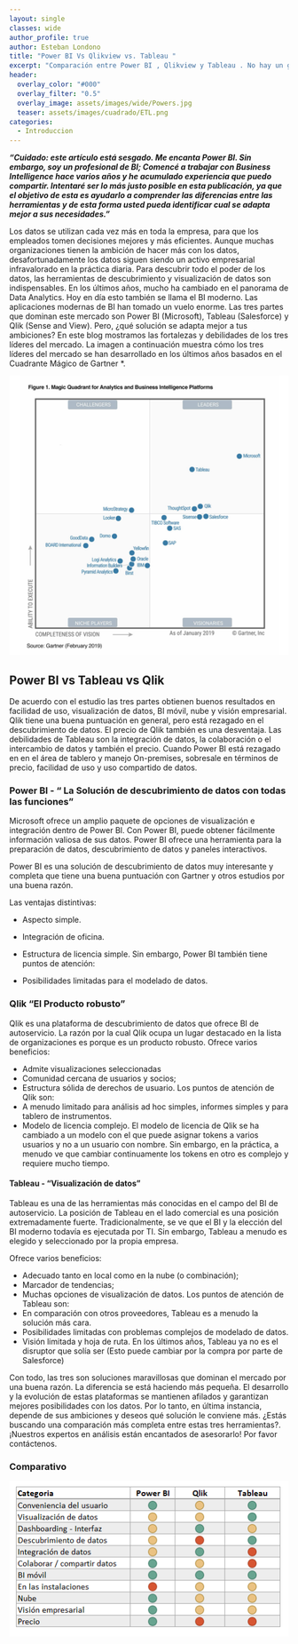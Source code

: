 ```yaml
---
layout: single
classes: wide
author_profile: true
author: Esteban Londono
title: "Power BI Vs Qlikview vs. Tableau "
excerpt: "Comparación entre Power BI , Qlikview y Tableau . No hay un ganador absoluto de este top 3."
header:
  overlay_color: "#000"
  overlay_filter: "0.5"
  overlay_image: assets/images/wide/Powers.jpg
  teaser: assets/images/cuadrado/ETL.png
categories:
  - Introduccion
---
```

***“Cuidado: este artículo está sesgado. Me encanta Power BI. Sin embargo, soy un profesional de BI; Comencé a trabajar con Business Intelligence hace varios años y he acumulado experiencia que puedo compartir. Intentaré ser lo más justo posible en esta publicación, ya que el objetivo de esta es ayudarlo a comprender las diferencias entre las herramientas y de esta forma usted pueda identificar cual se adapta mejor a sus necesidades.”***

Los datos se utilizan cada vez más en toda la empresa, para que los empleados tomen decisiones mejores y más eficientes. Aunque muchas organizaciones tienen la ambición de hacer más con los datos, desafortunadamente los datos siguen siendo un activo empresarial infravalorado en la práctica diaria.
Para descubrir todo el poder de los datos, las herramientas de descubrimiento y visualización de datos son indispensables. En los últimos años, mucho ha cambiado en el panorama de Data Analytics. Hoy en día esto también se llama el BI moderno.
Las aplicaciones modernas de BI han tomado un vuelo enorme. Las tres partes que dominan este mercado son Power BI (Microsoft), Tableau (Salesforce) y Qlik (Sense and View). Pero, ¿qué solución se adapta mejor a tus ambiciones? En este blog mostramos las fortalezas y debilidades de los tres líderes del mercado. La imagen a continuación muestra cómo los tres líderes del mercado se han desarrollado en los últimos años basados en el Cuadrante Mágico de Gartner *.

![Cuadrante Gartner BI 2019](/assets/images/post/versus/MQ_BI20192.jpg)

## Power BI vs Tableau vs Qlik

De acuerdo con el estudio las tres partes obtienen buenos resultados en facilidad de uso, visualización de datos, BI móvil, nube y visión empresarial. Qlik tiene una buena puntuación en general, pero está rezagado en el descubrimiento de datos. El precio de Qlik también es una desventaja. Las debilidades de Tableau son la integración de datos, la colaboración o el intercambio de datos y también el precio. Cuando Power BI está rezagado en en el área de tablero y manejo On-premises, sobresale en términos de precio, facilidad de uso y uso compartido de datos.

### Power BI -  “ La Solución de descubrimiento de datos con todas las funciones”

Microsoft ofrece un amplio paquete de opciones de visualización e integración dentro de Power BI. Con Power BI, puede obtener fácilmente información valiosa de sus datos. Power BI ofrece una herramienta para la preparación de datos, descubrimiento de datos y paneles interactivos.

Power BI es una solución de descubrimiento de datos muy interesante y completa que tiene una buena puntuación con Gartner y otros estudios por una buena razón.

Las ventajas distintivas:

- Aspecto simple.
- Integración de oficina.
- Estructura de licencia simple.
Sin embargo, Power BI también tiene puntos de atención:

- Posibilidades limitadas para el modelado de datos.

### Qlik “El Producto robusto”

Qlik es una plataforma de descubrimiento de datos que ofrece BI de autoservicio. La razón por la cual Qlik ocupa un lugar destacado en la lista de organizaciones es porque es un producto robusto. Ofrece varios beneficios:

- Admite visualizaciones seleccionadas
- Comunidad cercana de usuarios y socios;
- Estructura sólida de derechos de usuario.
Los puntos de atención de Qlik son:
- A menudo limitado para análisis ad hoc simples, informes simples y para tablero de instrumentos.
- Modelo de licencia complejo. El modelo de licencia de Qlik se ha cambiado a un modelo con el que puede asignar tokens a varios usuarios y no a un usuario con nombre. Sin embargo, en la práctica, a menudo ve que cambiar continuamente los tokens en otro es complejo y requiere mucho tiempo.

#### Tableau - “Visualización de datos”

Tableau es una de las herramientas más conocidas en el campo del BI de autoservicio. La posición de Tableau en el lado comercial es una posición extremadamente fuerte. Tradicionalmente, se ve que el BI y la elección del BI moderno todavía es ejecutada por TI. Sin embargo, Tableau a menudo es elegido y seleccionado por la propia empresa.

Ofrece varios beneficios:

- Adecuado tanto en local como en la nube (o combinación);
- Marcador de tendencias;
- Muchas opciones de visualización de datos.
Los puntos de atención de Tableau son:
- En comparación con otros proveedores, Tableau es a menudo la solución más cara.
- Posibilidades limitadas con problemas complejos de modelado de datos.
- Visión limitada y hoja de ruta. En los últimos años, Tableau ya no es el disruptor que solía ser (Esto puede cambiar por la compra por parte de Salesforce)

Con todo, las tres son soluciones maravillosas que dominan el mercado por una buena razón. La diferencia se está haciendo más pequeña. El desarrollo y la evolución de estas plataformas se mantienen afilados y garantizan mejores posibilidades con los datos. Por lo tanto, en última instancia, depende de sus ambiciones y deseos qué solución le conviene más. ¿Estás buscando una comparación más completa entre estas tres herramientas?. ¡Nuestros expertos en análisis están encantados de asesorarlo! Por favor contáctenos.

### Comparativo

![Comparativo herramientas de BI](/assets/images/post/versus/comparativo.png)
